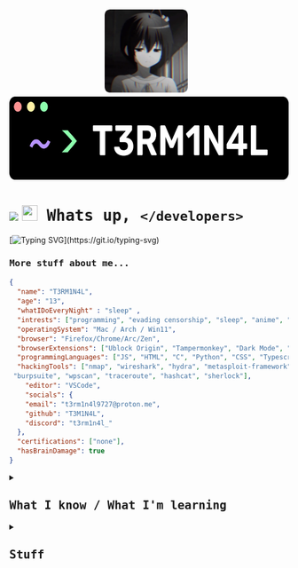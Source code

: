 


# <p align="center"><img src="./rikka.webp" height="150px" style="padding-right:10px;"/><img src="./namecard.png" height="150px"/></p>

# <img src="https://readme-typing-svg.herokuapp.com?font=Source+Code+Pro&duration=3000&pause=20&color=00F7AE&multiline=true&random=false&width=450&height=75&separator=%3C&lines=%2F%2F+Hello+World%3Cconsole.log(%22Hello%2C+World!%22);"/> <samp><img src="https://media.giphy.com/media/hvRJCLFzcasrR4ia7z/giphy.gif" width="28px" height="28px"> Whats up, `</developers>`</samp> 
[![Typing SVG](https://readme-typing-svg.herokuapp.com?font=Fira+Code&size=42&duration=3000&pause=1000&color=94F7CC&random=false&width=1200&height=100&lines=Hey%2C+I'm+Alan+Shine+Manuel;I'm+a+software+developer%3F;I+like+Python%2C+C%2C+Java%2C+and+being+lazy;I+have+a+passion+for+cybersecurity;Check+out+my+repos!+I+hope+you+like+them!)](https://git.io/typing-svg)

### <samp>More stuff about me...</samp>
```JSON
{
  "name": "T3RM1N4L",
  "age": "13",
  "whatIDoEveryNight" : "sleep" ,
  "intrests": ["programming", "evading censorship", "sleep", "anime", "music", "amoled theme"],
  "operatingSystem": "Mac / Arch / Win11",
  "browser": "Firefox/Chrome/Arc/Zen",
  "browserExtensions": ["Ublock Origin", "Tampermonkey", "Dark Mode", "ResourcesSaver", "Vencord"],
  "programmingLanguages": ["JS", "HTML", "C", "Python", "CSS", "Typescript", "C++"],
  "hackingTools": ["nmap", "wireshark", "hydra", "metasploit-framework", "aircrack-ng", "john",
 "burpsuite", "wpscan", "traceroute", "hashcat", "sherlock"],
    "editor": "VSCode",
    "socials": {
    "email": "t3rm1n4l9727@proton.me",
    "github": "T3M1N4L",
    "discord": "t3rm1n4l_"
  },
  "certifications": ["none"],
  "hasBrainDamage": true
}
```
<details>
  <summary><h2><samp>What I know / What I'm learning</samp></h2></summary>
<p  align="center">
<a  href="">
<img  src="https://skillicons.dev/icons?i=html,js,css,stackoverflow,py,powershell,nodejs,linux,md,jquery,gmail,github,git,codepen,c,bash&theme=dark&perline=10"/>
</a>
</p>
</details>

<details>
  <summary><h2><samp>Stuff</samp></h2></summary>
<p  align="center">
<a  href="">
<img  src="https://github-readme-stats.vercel.app/api?username=T3M1N4L&show_icons=true&title_color=59ffa9ff&text_color=8E8E8E&icon_color=cf93faff&bg_color=000000ff"/>
 <a href="https://discord.com/users/861917446750863402">
  <img src="https://lanyard.kyrie25.me/api/861917446750863402?gradient=4fff9e-4fff9e&animated=true&bg=000&useDisplayName=true&showBanner=animated&waveColor=8426ff&waveSpotifyColor=52EF89-light&imgStyle=square&bannerFilter=brightness(0.8)%20blur(2px)&hideDiscrim=false&borderRadius=20px&idleMessage=%3C%2Fbeing+lazy%3E..."/>
  <img src="./tuxtip.png" width="400px"/>
</a>  
</a>
</p>
</details>
